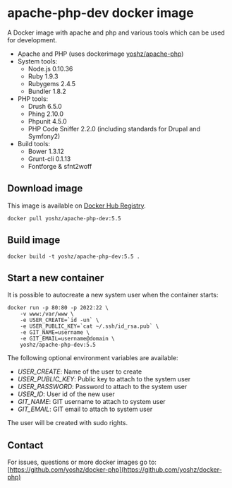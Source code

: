 apache-php-dev docker image
===========================

A Docker image with apache and php and various tools which can be used for development.

* Apache and PHP (uses dockerimage [yoshz/apache-php](https://registry.hub.docker.com/u/yoshz/apache-php/))
* System tools:
  * Node.js 0.10.36
  * Ruby 1.9.3
  * Rubygems 2.4.5
  * Bundler 1.8.2
* PHP tools:
  * Drush 6.5.0
  * Phing 2.10.0
  * Phpunit 4.5.0
  * PHP Code Sniffer 2.2.0 (including standards for Drupal and Symfony2)
* Build tools:
  * Bower 1.3.12
  * Grunt-cli 0.1.13
  * Fontforge & sfnt2woff


Download image
--------------

This image is available on [Docker Hub Registry](https://registry.hub.docker.com/u/yoshz/apache-php-dev/).


    docker pull yoshz/apache-php-dev:5.5


Build image
-----------

    docker build -t yoshz/apache-php-dev:5.5 .


Start a new container
---------------------

It is possible to autocreate a new system user when the container starts:

    docker run -p 80:80 -p 2022:22 \
        -v www:/var/www \
        -e USER_CREATE=`id -un` \
        -e USER_PUBLIC_KEY=`cat ~/.ssh/id_rsa.pub` \
        -e GIT_NAME=username \
        -e GIT_EMAIL=username@domain \
        yoshz/apache-php-dev:5.5

The following optional environment variables are available:

* *USER_CREATE*: Name of the user to create
* *USER_PUBLIC_KEY*: Public key to attach to the system user
* *USER_PASSWORD*: Password to attach to the system user
* *USER_ID*: User id of the new user
* *GIT_NAME*: GIT username to attach to system user
* *GIT_EMAIL*: GIT email to attach to system user

The user will be created with sudo rights.

Contact
-------

For issues, questions or more docker images go to:
[https://github.com/yoshz/docker-php](https://github.com/yoshz/docker-php)
